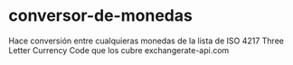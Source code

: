 # conversor-de-monedas
Hace conversión entre cualquieras monedas de la lista de ISO 4217 Three Letter Currency Code que los cubre exchangerate-api.com
